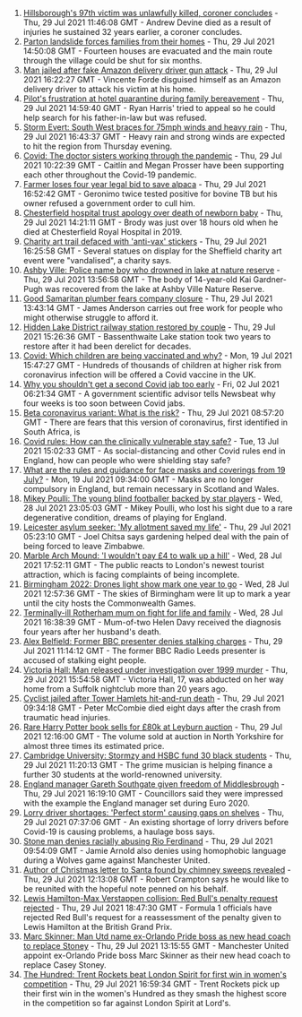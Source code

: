 1. [Hillsborough's 97th victim was unlawfully killed, coroner concludes](https://www.bbc.co.uk/news/uk-england-merseyside-58011373) - Thu, 29 Jul 2021 11:46:08 GMT - Andrew Devine died as a result of injuries he sustained 32 years earlier, a coroner concludes.
2. [Parton landslide forces families from their homes](https://www.bbc.co.uk/news/uk-england-cumbria-58011466) - Thu, 29 Jul 2021 14:50:08 GMT - Fourteen houses are evacuated and the main route through the village could be shut for six months.
3. [Man jailed after fake Amazon delivery driver gun attack](https://www.bbc.co.uk/news/uk-england-london-58017379) - Thu, 29 Jul 2021 16:22:27 GMT - Vincente Forde disguised himself as an Amazon delivery driver to attack his victim at his home.
4. [Pilot's frustration at hotel quarantine during family bereavement](https://www.bbc.co.uk/news/uk-england-58011922) - Thu, 29 Jul 2021 14:59:40 GMT - Ryan Harris' tried to appeal so he could help search for his father-in-law but was refused.
5. [Storm Evert: South West braces for 75mph winds and heavy rain](https://www.bbc.co.uk/news/uk-england-cornwall-58010633) - Thu, 29 Jul 2021 16:43:37 GMT - Heavy rain and strong winds are expected to hit the region from Thursday evening.
6. [Covid: The doctor sisters working through the pandemic](https://www.bbc.co.uk/news/uk-england-devon-58011779) - Thu, 29 Jul 2021 10:22:39 GMT - Caitlín and Megan Prosser have been supporting each other throughout the Covid-19 pandemic.
7. [Farmer loses four year legal bid to save alpaca](https://www.bbc.co.uk/news/uk-england-gloucestershire-57997877) - Thu, 29 Jul 2021 16:52:42 GMT - Geronimo twice tested positive for bovine TB but his owner refused a government order to cull him.
8. [Chesterfield hospital trust apology over death of newborn baby](https://www.bbc.co.uk/news/uk-england-derbyshire-58012160) - Thu, 29 Jul 2021 14:21:11 GMT - Brody was just over 18 hours old when he died at Chesterfield Royal Hospital in 2019.
9. [Charity art trail defaced with 'anti-vax' stickers](https://www.bbc.co.uk/news/uk-england-south-yorkshire-58017279) - Thu, 29 Jul 2021 16:25:58 GMT - Several statues on display for the Sheffield charity art event were "vandalised", a charity says.
10. [Ashby Ville: Police name boy who drowned in lake at nature reserve](https://www.bbc.co.uk/news/uk-england-humber-58016264) - Thu, 29 Jul 2021 13:56:58 GMT - The body of 14-year-old Kai Gardner-Pugh was recovered from the lake at Ashby Ville Nature Reserve.
11. [Good Samaritan plumber fears company closure](https://www.bbc.co.uk/news/uk-england-lancashire-58011836) - Thu, 29 Jul 2021 13:43:14 GMT - James Anderson carries out free work for people who might otherwise struggle to afford it.
12. [Hidden Lake District railway station restored by couple](https://www.bbc.co.uk/news/uk-england-cumbria-58014752) - Thu, 29 Jul 2021 15:26:36 GMT - Bassenthwaite Lake station took two years to restore after it had been derelict for decades.
13. [Covid: Which children are being vaccinated and why?](https://www.bbc.co.uk/news/health-57888429) - Mon, 19 Jul 2021 15:47:27 GMT - Hundreds of thousands of children at higher risk from coronavirus infection will be offered a Covid vaccine in the UK.
14. [Why you shouldn't get a second Covid jab too early](https://www.bbc.co.uk/news/newsbeat-57682233) - Fri, 02 Jul 2021 06:21:34 GMT - A government scientific advisor tells Newsbeat why four weeks is too soon between Covid jabs.
15. [Beta coronavirus variant: What is the risk?](https://www.bbc.co.uk/news/health-55534727) - Thu, 29 Jul 2021 08:57:20 GMT - There are fears that this version of coronavirus, first identified in South Africa, is
16. [Covid rules: How can the clinically vulnerable stay safe?](https://www.bbc.co.uk/news/health-51997151) - Tue, 13 Jul 2021 15:02:33 GMT - As social-distancing and other Covid rules end in England, how can people who were shielding stay safe?
17. [What are the rules and guidance for face masks and coverings from 19 July?](https://www.bbc.co.uk/news/health-51205344) - Mon, 19 Jul 2021 09:34:00 GMT - Masks are no longer compulsory in England, but remain necessary in Scotland and Wales.
18. [Mikey Poulli: The young blind footballer backed by star players](https://www.bbc.co.uk/news/uk-england-london-57987451) - Wed, 28 Jul 2021 23:05:03 GMT - Mikey Poulli, who lost his sight due to a rare degenerative condition, dreams of playing for England.
19. [Leicester asylum seeker: 'My allotment saved my life'](https://www.bbc.co.uk/news/uk-england-leicestershire-57931064) - Thu, 29 Jul 2021 05:23:10 GMT - Joel Chitsa says gardening helped deal with the pain of being forced to leave Zimbabwe.
20. [Marble Arch Mound: 'I wouldn't pay £4 to walk up a hill'](https://www.bbc.co.uk/news/uk-england-london-58001770) - Wed, 28 Jul 2021 17:52:11 GMT - The public reacts to London's newest tourist attraction, which is facing complaints of being incomplete.
21. [Birmingham 2022: Drones light show mark one year to go](https://www.bbc.co.uk/news/uk-england-stoke-staffordshire-57999884) - Wed, 28 Jul 2021 12:57:36 GMT - The skies of Birmingham were lit up to mark a year until the city hosts the Commonwealth Games.
22. [Terminally-ill Rotherham mum on fight for life and family](https://www.bbc.co.uk/news/uk-england-south-yorkshire-58004513) - Wed, 28 Jul 2021 16:38:39 GMT - Mum-of-two Helen Davy received the diagnosis four years after her husband's death.
23. [Alex Belfield: Former BBC presenter denies stalking charges](https://www.bbc.co.uk/news/uk-england-nottinghamshire-58012030) - Thu, 29 Jul 2021 11:14:12 GMT - The former BBC Radio Leeds presenter is accused of stalking eight people.
24. [Victoria Hall: Man released under investigation over 1999 murder](https://www.bbc.co.uk/news/uk-england-suffolk-58015434) - Thu, 29 Jul 2021 15:54:58 GMT - Victoria Hall, 17, was abducted on her way home from a Suffolk nightclub more than 20 years ago.
25. [Cyclist jailed after Tower Hamlets hit-and-run death](https://www.bbc.co.uk/news/uk-england-london-58009784) - Thu, 29 Jul 2021 09:34:18 GMT - Peter McCombie died eight days after the crash from traumatic head injuries.
26. [Rare Harry Potter book sells for £80k at Leyburn auction](https://www.bbc.co.uk/news/uk-england-york-north-yorkshire-58003050) - Thu, 29 Jul 2021 12:16:00 GMT - The volume sold at auction in North Yorkshire for almost three times its estimated price.
27. [Cambridge University: Stormzy and HSBC fund 30 black students](https://www.bbc.co.uk/news/uk-england-cambridgeshire-58011700) - Thu, 29 Jul 2021 11:20:13 GMT - The grime musician is helping finance a further 30 students at the world-renowned university.
28. [England manager Gareth Southgate given freedom of Middlesbrough](https://www.bbc.co.uk/news/uk-england-tees-58017331) - Thu, 29 Jul 2021 16:19:10 GMT - Councillors said they were impressed with the example the England manager set during Euro 2020.
29. [Lorry driver shortages: 'Perfect storm' causing gaps on shelves](https://www.bbc.co.uk/news/uk-england-gloucestershire-58006669) - Thu, 29 Jul 2021 07:37:06 GMT - An existing shortage of lorry drivers before Covid-19 is causing problems, a haulage boss says.
30. [Stone man denies racially abusing Rio Ferdinand](https://www.bbc.co.uk/news/uk-england-birmingham-58011914) - Thu, 29 Jul 2021 09:54:09 GMT - Jamie Arnold also denies using homophobic language during a Wolves game against Manchester United.
31. [Author of Christmas letter to Santa found by chimney sweeps revealed](https://www.bbc.co.uk/news/uk-england-nottinghamshire-58006173) - Thu, 29 Jul 2021 12:13:08 GMT - Robert Crampton says he would like to be reunited with the hopeful note penned on his behalf.
32. [Lewis Hamilton-Max Verstappen collision: Red Bull's penalty request rejected](https://www.bbc.co.uk/sport/formula1/58014629) - Thu, 29 Jul 2021 18:47:30 GMT - Formula 1 officials have rejected Red Bull's request for a reassessment of the penalty given to Lewis Hamilton at the British Grand Prix.
33. [Marc Skinner: Man Utd name ex-Orlando Pride boss as new head coach to replace Stoney](https://www.bbc.co.uk/sport/football/58012197) - Thu, 29 Jul 2021 13:15:55 GMT - Manchester United appoint ex-Orlando Pride boss Marc Skinner as their new head coach to replace Casey Stoney.
34. [The Hundred: Trent Rockets beat London Spirit for first win in women's competition](https://www.bbc.co.uk/sport/cricket/58015669) - Thu, 29 Jul 2021 16:59:34 GMT - Trent Rockets pick up their first win in the women's Hundred as they smash the highest score in the competition so far against London Spirit at Lord's.
